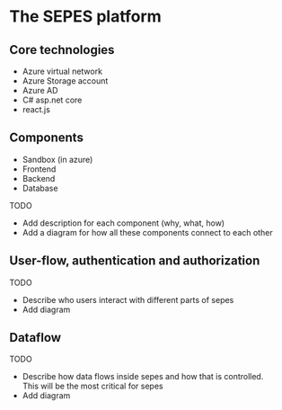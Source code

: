 # The SEPES platform

## Core technologies
- Azure virtual network
- Azure Storage account
- Azure AD
- C# asp.net core
- react.js

## Components
- Sandbox (in azure)
- Frontend
- Backend
- Database

TODO
- Add description for each component (why, what, how)   
- Add a diagram for how all these components connect to each other

## User-flow, authentication and authorization

TODO
- Describe who users interact with different parts of sepes
- Add diagram

## Dataflow

TODO
- Describe how data flows inside sepes and how that is controlled.  
  This will be the most critical for sepes
- Add diagram



